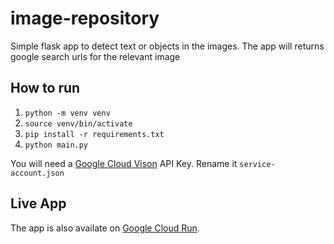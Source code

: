 # image-repository

Simple flask app to detect text or objects in the images. The app will returns google search urls for the relevant image

## How to run

1. `python -m venv venv`
1. `source venv/bin/activate`
1. `pip install -r requirements.txt`
1. `python main.py`

You will need a [Google Cloud Vison](https://cloud.google.com/vision) API Key. Rename it `service-account.json`

## Live App

The app is also availate on [Google Cloud Run](https://shopfiy-backend-ijheirxpjq-uc.a.run.app).
